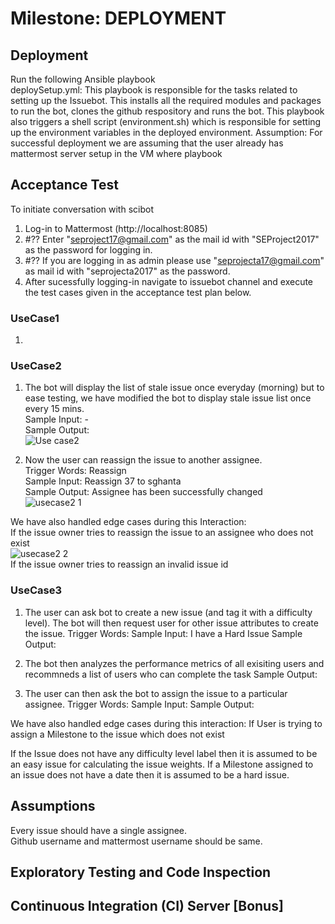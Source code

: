 # Milestone: DEPLOYMENT

## Deployment 
Run the following Ansible playbook  
deploySetup.yml: This playbook is responsible for the tasks related to setting up the Issuebot. This installs all the required modules and packages to run the bot, clones the github respository and runs the bot. This playbook also triggers a shell script (environment.sh) which is responsible for setting up the environment variables in the deployed environment. 
Assumption: For successful deployment we are assuming that the user already has mattermost server setup in the VM where playbook 
## Acceptance Test 
 To initiate conversation with scibot
1. Log-in to Mattermost (http://localhost:8085)
2. #?? Enter "seproject17@gmail.com" as the mail id with "SEProject2017" as the password for logging in.
3. #?? If you are logging in as admin please use "seprojecta17@gmail.com" as mail id with "seprojecta2017" as the password.
3. After sucessfully logging-in navigate to issuebot channel and execute the test cases given in the acceptance test plan below.

### UseCase1           
 1)  


### UseCase2 
 1) The bot will display the list of stale issue once everyday (morning) but to ease testing, we have modified the bot to display stale issue list once every 15 mins.  
  Sample Input: -  
  Sample Output:   
  ![Use case2](https://media.github.ncsu.edu/user/11865/files/91297a00-1128-11ea-896e-fe0cb5583c71)    

 2) Now the user can reassign the issue to another assignee.  
  Trigger Words: Reassign  
  Sample Input: Reassign 37 to sghanta  
  Sample Output: Assignee has been successfully changed  
  ![usecase2 1](https://media.github.ncsu.edu/user/11865/files/8c64c600-1128-11ea-95f2-3c6375643579)

  We have also handled edge cases during this Interaction:  
  If the issue owner tries to reassign the issue to an assignee who does not exist  
   ![usecase2 2](https://media.github.ncsu.edu/user/11865/files/91297a00-1128-11ea-904c-9973cff624b6)  
  If the issue owner tries to reassign an invalid issue id  
   

### UseCase3
1) The user can ask bot to create a new issue (and tag it with a difficulty level). The bot will then request user for other issue attributes to create the issue.
   Trigger Words:
   Sample Input: I have a Hard Issue
   Sample Output:

2) The bot then analyzes the performance metrics of all exisiting users and recommneds a list of users who can complete the task
   Sample Output:
   

3) The user can then ask the bot to assign the issue to a particular assignee.
   Trigger Words:
   Sample Input:
   Sample Output:
   
We have also handled edge cases during this interaction:
If User is trying to assign a Milestone to the issue which does not exist


If the Issue does not have any difficulty level label then it is assumed to be an easy issue for calculating the issue weights.
If a Milestone assigned to an issue does not have a date then it is assumed to be a hard issue.



## Assumptions  
Every issue should have a single assignee.  
Github username and mattermost username should be same.  

## Exploratory Testing and Code Inspection

## Continuous Integration (CI) Server [Bonus]

